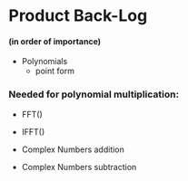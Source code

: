 # Product Back-Log
#### (in order of importance)

* Polynomials
    * point form
### Needed for polynomial multiplication:
* FFT()
* IFFT()

* Complex Numbers addition
* Complex Numbers subtraction
